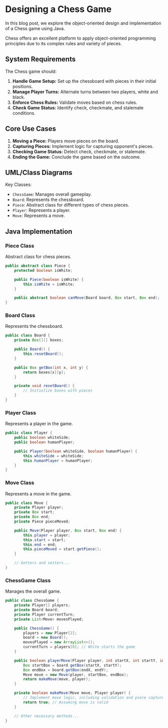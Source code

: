 # Designing a Chess Game

In this blog post, we explore the object-oriented design and implementation of a Chess game using Java. 

Chess offers an excellent platform to apply object-oriented programming principles due to its complex rules and variety of pieces.

## System Requirements

The Chess game should:

1. **Handle Game Setup:** Set up the chessboard with pieces in their initial positions.
2. **Manage Player Turns:** Alternate turns between two players, white and black.
3. **Enforce Chess Rules:** Validate moves based on chess rules.
4. **Check Game Status:** Identify check, checkmate, and stalemate conditions.

## Core Use Cases

1. **Moving a Piece:** Players move pieces on the board.
2. **Capturing Pieces:** Implement logic for capturing opponent's pieces.
3. **Checking Game Status:** Detect check, checkmate, or stalemate.
4. **Ending the Game:** Conclude the game based on the outcome.

## UML/Class Diagrams

Key Classes:

- `ChessGame`: Manages overall gameplay.
- `Board`: Represents the chessboard.
- `Piece`: Abstract class for different types of chess pieces.
- `Player`: Represents a player.
- `Move`: Represents a move.

## Java Implementation

### Piece Class
Abstract class for chess pieces.
```java
public abstract class Piece {
    protected boolean isWhite;

    public Piece(boolean isWhite) {
        this.isWhite = isWhite;
    }

    public abstract boolean canMove(Board board, Box start, Box end);
}
```
### Board Class
Represents the chessboard.
```java
public class Board {
    private Box[][] boxes;

    public Board() {
        this.resetBoard();
    }

    public Box getBox(int x, int y) {
        return boxes[x][y];
    }

    private void resetBoard() {
        // Initialize boxes with pieces
    }
}
```
### Player Class
Represents a player in the game.
```java
public class Player {
    public boolean whiteSide;
    public boolean humanPlayer;

    public Player(boolean whiteSide, boolean humanPlayer) {
        this.whiteSide = whiteSide;
        this.humanPlayer = humanPlayer;
    }
}
```
### Move Class
Represents a move in the game.
```java
public class Move {
    private Player player;
    private Box start;
    private Box end;
    private Piece pieceMoved;

    public Move(Player player, Box start, Box end) {
        this.player = player;
        this.start = start;
        this.end = end;
        this.pieceMoved = start.getPiece();
    }

    // Getters and setters...
}
```
### ChessGame Class
Manages the overall game.
```java
public class ChessGame {
    private Player[] players;
    private Board board;
    private Player currentTurn;
    private List<Move> movesPlayed;

    public ChessGame() {
        players = new Player[2];
        board = new Board();
        movesPlayed = new ArrayList<>();
        currentTurn = players[0]; // White starts the game
    }

    public boolean playerMove(Player player, int startX, int startY, int endX, int endY) {
        Box startBox = board.getBox(startX, startY);
        Box endBox = board.getBox(endX, endY);
        Move move = new Move(player, startBox, endBox);
        return makeMove(move, player);
    }

    private boolean makeMove(Move move, Player player) {
        // Implement move logic, including validation and piece capture
        return true; // Assuming move is valid
    }

    // Other necessary methods...
}
```